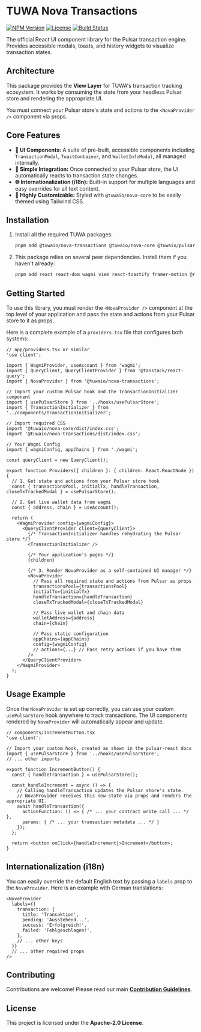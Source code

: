 # TUWA Nova Transactions

[![NPM Version](https://img.shields.io/npm/v/@tuwaio/nova-transactions.svg)](https://www.npmjs.com/package/@tuwaio/nova-transactions)
[![License](https://img.shields.io/npm/l/@tuwaio/nova-transactions.svg)](./LICENSE)
[![Build Status](https://img.shields.io/github/actions/workflow/status/TuwaIO/nova-uikit/release.yml?branch=main)](https://github.com/TuwaIO/nova-uikit/actions)

The official React UI component library for the Pulsar transaction engine. Provides accessible modals, toasts, and history widgets to visualize transaction states.

## Architecture

This package provides the **View Layer** for TUWA's transaction tracking ecosystem. It works by consuming the state from your headless Pulsar store and rendering the appropriate UI.

You must connect your Pulsar store's state and actions to the `<NovaProvider />` component via props.

## Core Features

-   **🧩 UI Components:** A suite of pre-built, accessible components including `TransactionModal`, `ToastContainer`, and `WalletInfoModal`, all managed internally.
-   **🔌 Simple Integration:** Once connected to your Pulsar store, the UI automatically reacts to transaction state changes.
-   **🌐 Internationalization (i18n):** Built-in support for multiple languages and easy overrides for all text content.
-   **🎨 Highly Customizable:** Styled with `@tuwaio/nova-core` to be easily themed using Tailwind CSS.

## Installation

1.  Install all the required TUWA packages:

    ```bash
    pnpm add @tuwaio/nova-transactions @tuwaio/nova-core @tuwaio/pulsar-core @tuwaio/pulsar-evm @tuwaio/pulsar-react
    ```

2.  This package relies on several peer dependencies. Install them if you haven't already:

    ```bash
    pnpm add react react-dom wagmi viem react-toastify framer-motion @radix-ui/react-dialog
    ```

## Getting Started

To use this library, you must render the `<NovaProvider />` component at the top level of your application and pass the state and actions from your Pulsar store to it as props.

Here is a complete example of a `providers.tsx` file that configures both systems:

```tsx
// app/providers.tsx or similar
'use client';

import { WagmiProvider, useAccount } from 'wagmi';
import { QueryClient, QueryClientProvider } from '@tanstack/react-query';
import { NovaProvider } from '@tuwaio/nova-transactions';

// Import your custom Pulsar hook and the TransactionInitializer component
import { usePulsarStore } from '../hooks/usePulsarStore';
import { TransactionInitializer } from '../components/TransactionInitializer';

// Import required CSS
import '@tuwaio/nova-core/dist/index.css';
import '@tuwaio/nova-transactions/dist/index.css';

// Your Wagmi Config
import { wagmiConfig, appChains } from './wagmi';

const queryClient = new QueryClient();

export function Providers({ children }: { children: React.ReactNode }) {
  // 1. Get state and actions from your Pulsar store hook
  const { transactionsPool, initialTx, handleTransaction, closeTxTrackedModal } = usePulsarStore();
  
  // 2. Get live wallet data from wagmi
  const { address, chain } = useAccount();

  return (
    <WagmiProvider config={wagmiConfig}>
      <QueryClientProvider client={queryClient}>
        {/* TransactionInitializer handles rehydrating the Pulsar store */}
        <TransactionInitializer />
          
        {/* Your application's pages */}
        {children}

        {/* 3. Render NovaProvider as a self-contained UI manager */}
        <NovaProvider
          // Pass all required state and actions from Pulsar as props
          transactionsPool={transactionsPool}
          initialTx={initialTx}
          handleTransaction={handleTransaction}
          closeTxTrackedModal={closeTxTrackedModal}
          
          // Pass live wallet and chain data
          walletAddress={address}
          chain={chain}
          
          // Pass static configuration
          appChains={appChains}
          config={wagmiConfig}
          // actions={...} // Pass retry actions if you have them
        />
      </QueryClientProvider>
    </WagmiProvider>
  );
}
```

## Usage Example

Once the `NovaProvider` is set up correctly, you can use your custom `usePulsarStore` hook anywhere to track transactions. The UI components rendered by `NovaProvider` will automatically appear and update.

```tsx
// components/IncrementButton.tsx
'use client';

// Import your custom hook, created as shown in the pulsar-react docs
import { usePulsarStore } from '../hooks/usePulsarStore';
// ... other imports

export function IncrementButton() {
  const { handleTransaction } = usePulsarStore();

  const handleIncrement = async () => {
    // Calling handleTransaction updates the Pulsar store's state.
    // NovaProvider receives this new state via props and renders the appropriate UI.
    await handleTransaction({
      actionFunction: () => { /* ... your contract write call ... */ },
      params: { /* ... your transaction metadata ... */ }
    });
  };

  return <button onClick={handleIncrement}>Increment</button>;
}
```

## Internationalization (i18n)

You can easily override the default English text by passing a `labels` prop to the `NovaProvider`. Here is an example with German translations:

```tsx
<NovaProvider
  labels={{
    transaction: {
      title: 'Transaktion',
      pending: 'Ausstehend...',
      success: 'Erfolgreich!',
      failed: 'Fehlgeschlagen!',
    },
    // ... other keys
  }}
  // ... other required props
/>
```

## Contributing

Contributions are welcome! Please read our main **[Contribution Guidelines](https://github.com/TuwaIO/workflows/blob/main/CONTRIBUTING.md)**.

## License

This project is licensed under the **Apache-2.0 License**.